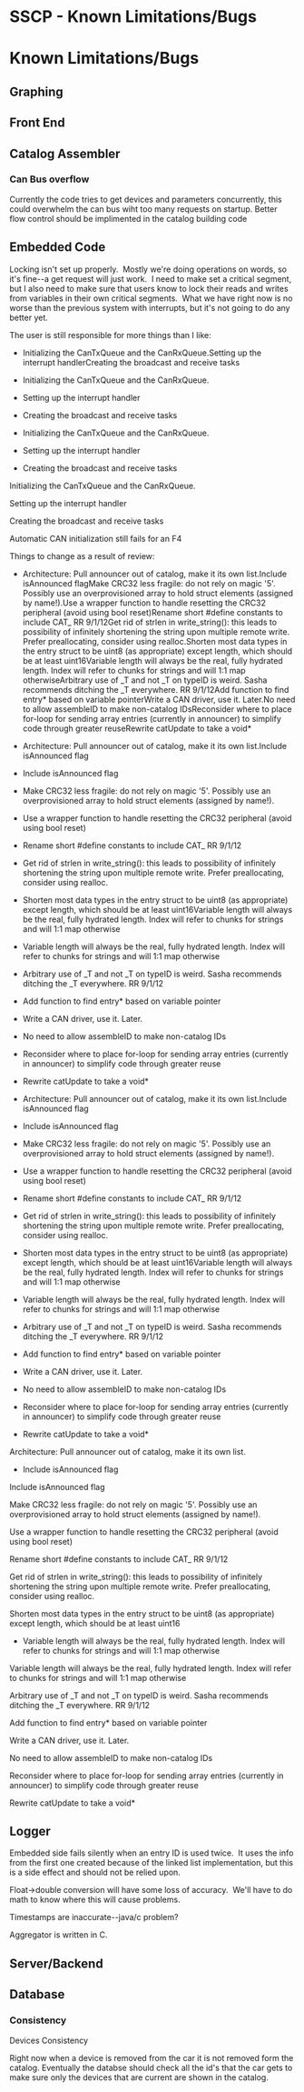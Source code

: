 # SSCP - Known Limitations/Bugs

# Known Limitations/Bugs

## Graphing

[](#h.ebovdigbfwbu)

## Front End

[](#h.uijd8re16zlu)

## Catalog Assembler

[](#h.fw22j0d6pmvq)

### Can Bus overflow

[](#h.p6nf9n9txa2p)

Currently the code tries to get devices and parameters concurrently, this could overwhelm the can bus wiht too many requests on startup. Better flow control should be implimented in the catalog building code

## Embedded Code

[](#h.zap2a9szksrx)

Locking isn't set up properly.  Mostly we're doing operations on words, so it's fine--a get request will just work.  I need to make set a critical segment, but I also need to make sure that users know to lock their reads and writes from variables in their own critical segments.  What we have right now is no worse than the previous system with interrupts, but it's not going to do any better yet.

The user is still responsible for more things than I like:

* Initializing the CanTxQueue and the CanRxQueue.Setting up the interrupt handlerCreating the broadcast and receive tasks
* Initializing the CanTxQueue and the CanRxQueue.
* Setting up the interrupt handler
* Creating the broadcast and receive tasks

* Initializing the CanTxQueue and the CanRxQueue.
* Setting up the interrupt handler
* Creating the broadcast and receive tasks

Initializing the CanTxQueue and the CanRxQueue.

Setting up the interrupt handler

Creating the broadcast and receive tasks

Automatic CAN initialization still fails for an F4

Things to change as a result of review:

* Architecture: Pull announcer out of catalog, make it its own list.Include isAnnounced flagMake CRC32 less fragile: do not rely on magic '5'. Possibly use an overprovisioned array to hold struct elements (assigned by name!).Use a wrapper function to handle resetting the CRC32 peripheral (avoid using bool reset)Rename short #define constants to include CAT_<blah> RR 9/1/12Get rid of strlen in write_string(): this leads to possibility of infinitely shortening the string upon multiple remote write. Prefer preallocating, consider using realloc.Shorten most data types in the entry struct to be uint8 (as appropriate) except length, which should be at least uint16Variable length will always be the real, fully hydrated length. Index will refer to chunks for strings and will 1:1 map otherwiseArbitrary use of _T and not _T on typeID is weird. Sasha recommends ditching the _T everywhere. RR 9/1/12Add function to find entry* based on variable pointerWrite a CAN driver, use it. Later.No need to allow assembleID to make non-catalog IDsReconsider where to place for-loop for sending array entries (currently in announcer) to simplify code through greater reuseRewrite catUpdate<blah> to take a void*
* Architecture: Pull announcer out of catalog, make it its own list.Include isAnnounced flag
* Include isAnnounced flag
* Make CRC32 less fragile: do not rely on magic '5'. Possibly use an overprovisioned array to hold struct elements (assigned by name!).
* Use a wrapper function to handle resetting the CRC32 peripheral (avoid using bool reset)
* Rename short #define constants to include CAT_<blah> RR 9/1/12
* Get rid of strlen in write_string(): this leads to possibility of infinitely shortening the string upon multiple remote write. Prefer preallocating, consider using realloc.
* Shorten most data types in the entry struct to be uint8 (as appropriate) except length, which should be at least uint16Variable length will always be the real, fully hydrated length. Index will refer to chunks for strings and will 1:1 map otherwise
* Variable length will always be the real, fully hydrated length. Index will refer to chunks for strings and will 1:1 map otherwise
* Arbitrary use of _T and not _T on typeID is weird. Sasha recommends ditching the _T everywhere. RR 9/1/12
* Add function to find entry* based on variable pointer
* Write a CAN driver, use it. Later.
* No need to allow assembleID to make non-catalog IDs
* Reconsider where to place for-loop for sending array entries (currently in announcer) to simplify code through greater reuse
* Rewrite catUpdate<blah> to take a void*

* Architecture: Pull announcer out of catalog, make it its own list.Include isAnnounced flag
* Include isAnnounced flag
* Make CRC32 less fragile: do not rely on magic '5'. Possibly use an overprovisioned array to hold struct elements (assigned by name!).
* Use a wrapper function to handle resetting the CRC32 peripheral (avoid using bool reset)
* Rename short #define constants to include CAT_<blah> RR 9/1/12
* Get rid of strlen in write_string(): this leads to possibility of infinitely shortening the string upon multiple remote write. Prefer preallocating, consider using realloc.
* Shorten most data types in the entry struct to be uint8 (as appropriate) except length, which should be at least uint16Variable length will always be the real, fully hydrated length. Index will refer to chunks for strings and will 1:1 map otherwise
* Variable length will always be the real, fully hydrated length. Index will refer to chunks for strings and will 1:1 map otherwise
* Arbitrary use of _T and not _T on typeID is weird. Sasha recommends ditching the _T everywhere. RR 9/1/12
* Add function to find entry* based on variable pointer
* Write a CAN driver, use it. Later.
* No need to allow assembleID to make non-catalog IDs
* Reconsider where to place for-loop for sending array entries (currently in announcer) to simplify code through greater reuse
* Rewrite catUpdate<blah> to take a void*

Architecture: Pull announcer out of catalog, make it its own list.

* Include isAnnounced flag

Include isAnnounced flag

Make CRC32 less fragile: do not rely on magic '5'. Possibly use an overprovisioned array to hold struct elements (assigned by name!).

Use a wrapper function to handle resetting the CRC32 peripheral (avoid using bool reset)

Rename short #define constants to include CAT_<blah> RR 9/1/12

Get rid of strlen in write_string(): this leads to possibility of infinitely shortening the string upon multiple remote write. Prefer preallocating, consider using realloc.

Shorten most data types in the entry struct to be uint8 (as appropriate) except length, which should be at least uint16

* Variable length will always be the real, fully hydrated length. Index will refer to chunks for strings and will 1:1 map otherwise

Variable length will always be the real, fully hydrated length. Index will refer to chunks for strings and will 1:1 map otherwise

Arbitrary use of _T and not _T on typeID is weird. Sasha recommends ditching the _T everywhere. RR 9/1/12

Add function to find entry* based on variable pointer

Write a CAN driver, use it. Later.

No need to allow assembleID to make non-catalog IDs

Reconsider where to place for-loop for sending array entries (currently in announcer) to simplify code through greater reuse

Rewrite catUpdate<blah> to take a void*

## Logger

[](#h.fxtxl0we2igq)

Embedded side fails silently when an entry ID is used twice.  It uses the info from the first one created because of the linked list implementation, but this is a side effect and should not be relied upon.

Float->double conversion will have some loss of accuracy.  We'll have to do math to know where this will cause problems.

Timestamps are inaccurate--java/c problem?

Aggregator is written in C.

## Server/Backend

[](#h.k2462kwk92lw)

## Database

[](#h.oudllolshu6d)

### Consistency

[](#h.8vjn49n7q622)

Devices Consistency

Right now when a device is removed from the car it is not removed form the catalog. Eventually the databse should check all the id's that the car gets to make sure only the devices that are current are shown in the catalog. 

